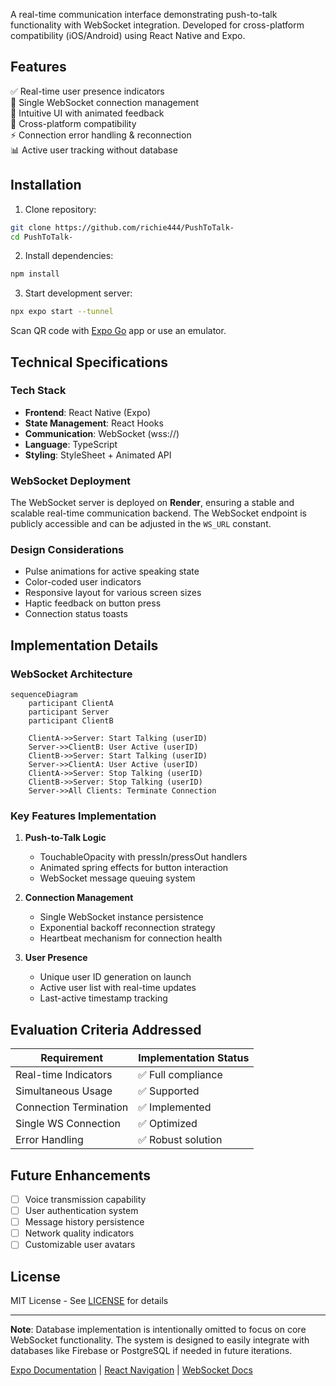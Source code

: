 

A real-time communication interface demonstrating push-to-talk functionality with WebSocket integration. Developed for cross-platform compatibility (iOS/Android) using React Native and Expo.


## Features

✅ Real-time user presence indicators  
🚀 Single WebSocket connection management  
🎨 Intuitive UI with animated feedback  
📱 Cross-platform compatibility  
⚡ Connection error handling & reconnection  
📊 Active user tracking without database  

## Installation

1. Clone repository:
```bash
git clone https://github.com/richie444/PushToTalk-
cd PushToTalk-
```

2. Install dependencies:
```bash
npm install
```

3. Start development server:
```bash
npx expo start --tunnel
```

Scan QR code with [Expo Go](https://expo.dev/go) app or use an emulator.

## Technical Specifications

### Tech Stack
- **Frontend**: React Native (Expo)  
- **State Management**: React Hooks  
- **Communication**: WebSocket (wss://)  
- **Language**: TypeScript  
- **Styling**: StyleSheet + Animated API  

### WebSocket Deployment
The WebSocket server is deployed on **Render**, ensuring a stable and scalable real-time communication backend. The WebSocket endpoint is publicly accessible and can be adjusted in the `WS_URL` constant.


### Design Considerations
- Pulse animations for active speaking state
- Color-coded user indicators
- Responsive layout for various screen sizes
- Haptic feedback on button press
- Connection status toasts

## Implementation Details

### WebSocket Architecture
```mermaid
sequenceDiagram
    participant ClientA
    participant Server
    participant ClientB
    
    ClientA->>Server: Start Talking (userID)
    Server->>ClientB: User Active (userID)
    ClientB->>Server: Start Talking (userID)
    Server->>ClientA: User Active (userID)
    ClientA->>Server: Stop Talking (userID)
    ClientB->>Server: Stop Talking (userID)
    Server->>All Clients: Terminate Connection
```

### Key Features Implementation
1. **Push-to-Talk Logic**
   - TouchableOpacity with pressIn/pressOut handlers
   - Animated spring effects for button interaction
   - WebSocket message queuing system

2. **Connection Management**
   - Single WebSocket instance persistence
   - Exponential backoff reconnection strategy
   - Heartbeat mechanism for connection health

3. **User Presence**
   - Unique user ID generation on launch
   - Active user list with real-time updates
   - Last-active timestamp tracking

## Evaluation Criteria Addressed

| Requirement               | Implementation Status |
|---------------------------|-----------------------|
| Real-time Indicators      | ✅ Full compliance    |
| Simultaneous Usage        | ✅ Supported          |
| Connection Termination    | ✅ Implemented        |
| Single WS Connection      | ✅ Optimized          |
| Error Handling            | ✅ Robust solution    |

## Future Enhancements

- [ ] Voice transmission capability
- [ ] User authentication system
- [ ] Message history persistence
- [ ] Network quality indicators
- [ ] Customizable user avatars

## License

MIT License - See [LICENSE](LICENSE) for details

---

**Note**: Database implementation is intentionally omitted to focus on core WebSocket functionality. The system is designed to easily integrate with databases like Firebase or PostgreSQL if needed in future iterations.

[Expo Documentation](https://docs.expo.dev/) | [React Navigation](https://reactnavigation.org/) | [WebSocket Docs](https://developer.mozilla.org/en-US/docs/Web/API/WebSocket)
```

